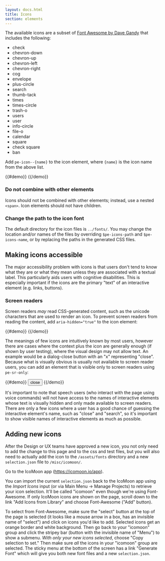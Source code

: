 ```yaml
---
layout: docs.html
title: Icons
section: elements
---
```


The available icons are a subset of [Font Awesome by Dave Gandy](http://fontawesome.io) that includes the following:

<ul class="d-icon-list">
  <li><i class="pe-icon--check"></i> check</li>
  <li><i class="pe-icon--chevron-down"></i> chevron-down</li>
  <li><i class="pe-icon--chevron-up"></i> chevron-up</li>
  <li><i class="pe-icon--chevron-left"></i> chevron-left</li>
  <li><i class="pe-icon--chevron-right"></i> chevron-right</li>
  <li><i class="pe-icon--cog"></i> cog</li>
  <li><i class="pe-icon--envelope"></i> envelope</li>
  <li><i class="pe-icon--plus-circle"></i> plus-circle</li>
  <li><i class="pe-icon--search"></i> search</li>
  <li><i class="pe-icon--thumb-tack"></i> thumb-tack</li>
  <li><i class="pe-icon--times"></i> times</li>
  <li><i class="pe-icon--times-circle"></i> times-circle</li>
  <li><i class="pe-icon--trash-o"></i> trash-o</li>
  <li><i class="pe-icon--users"></i> users</li>
  <li><i class="pe-icon--user"></i> user</li>
  <li><i class="pe-icon--info-circle"></i> info-circle</li>
  <li><i class="pe-icon--file-o"></i> file-o</li>
  <li><i class="pe-icon--calendar"></i> calendar</li>
  <li><i class="pe-icon--square-o"></i> square</li>
  <li><i class="pe-icon--check-square-o"></i> check square</li>
  <li><i class="pe-icon--ban"></i> ban</li>
</ul>

Add `pe-icon--{name}` to the icon element, where `{name}` is the icon name from the above list.

{{#demo}}
<span class="pe-icon--check"></span>
{{/demo}}

<aside>
  <h3 class="pe-title">Do not combine with other elements</h3>
  <p>Icons should not be combined with other elements; instead, use a nested <code>&lt;span&gt;</code>. Icon elements should not have children.</p>
</aside>

<aside>
  <h3 class="pe-title">Change the path to the icon font</h3>
  <p>The default directory for the icon files is <code>../fonts/</code>. You may change the location and/or names of the files by overriding <code>$pe-icons-path</code> and <code>$pe-icons-name</code>, or by replacing the paths in the generated CSS files.</p>
</aside>


## Making icons accessible

The major accessibility problem with icons is that users don't tend to know what they are or what they mean unless they are associated with a textual label. This particularly aids users with cognitive disabilities. This is especially important if the icons are the primary "text" of an interactive element (e.g. links, buttons).

### Screen readers

Screen readers *may* read CSS-generated content, such as the unicode characters that are used to render an icon. To prevent screen readers from reading the content, add `aria-hidden="true"` to the icon element:

{{#demo}}
<span class="pe-icon--times" aria-hidden="true"></span>
{{/demo}}

The meanings of few icons are intuitively known by most users, however there are cases where the context plus the icon are generally enough (if shown by user testing), where the visual design may not allow text. An example would be a dialog-close button with an "x" representing "close". Because what is visually obvious is usually not available to screen reader users, you can add an element that is visible only to screen readers using `pe-sr-only`:

{{#demo}}
<button class="pe-btn">
  <span class="pe-icon--times" aria-hidden="true"></span>
  <span class="pe-sr-only">close</span>
</button>
{{/demo}}

It's important to note that speech users (who interact with the page using voice commands) will not have access to the names of interactive elements whose text is visually hidden and only made available to screen readers. There are only a few icons where a user has a good chance of guessing the interactive element's name, such as "close" and "search", so it's important to show visible names of interactive elements as much as possible.


## Adding new icons

After the Design or UX teams have approved a new icon, you not only need to add the change to this page and to the css and test files, but you will also need to actually add the icon to the `/assets/fonts` directory and a new `selection.json` file to `/misc/icomoon/`.

Go to the IcoMoon app (https://icomoon.io/app).

You can import the current  `selection.json` back to the IcoMoon app using the *Import Icons* input (or via Main Menu → Manage Projects) to retrieve your icon selection. It'll be called "icomoon" even though we're using Font-Awesome. If only IcoMoon icons are shown on the page, scroll down to the link "Add Icons from Library" and choose Font-Awesome ("Add" button).

To select from Font-Awesome, make sure the "select" button at the top of the page is selected (it looks like a mouse arrow in a box, has an invisible name of "select") and click on icons you'd like to add. Selected icons get an orange border and white background. Then go back to your "icomoon" group and click the stripey bar (button with the invisible name of "Menu") to show a submenu. *With only your new icons selected*, choose "Copy selection to set." Then make sure *all* the icons in your "icomoon" group are selected. The sticky menu at the bottom of the screen has a link "Generate Font" which will give you both new font files and a new `selection.json`.
